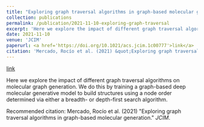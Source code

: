 ```yaml
---
title: "Exploring graph traversal algorithms in graph-based molecular generation"
collection: publications
permalink: /publication/2021-11-10-exploring-graph-traversal
excerpt: 'Here we explore the impact of different graph traversal algorithms on molecular graph generation. We do this by training a graph-based deep molecular generative model to build structures using a node order determined via either a breadth- or depth-first search algorithm.'
date: 2021-11-10
venue: 'JCIM'
paperurl: <a href='https://doi.org/10.1021/acs.jcim.1c00777'>link</a>
citation: 'Mercado, Rocío et al. (2021) &quot;Exploring graph traversal algorithms in graph-based molecular generation.&quot; <i>JCIM</i>.'
---
```


<a href='https://doi.org/10.1021/acs.jcim.1c00777'>link</a>

Here we explore the impact of different graph traversal algorithms on molecular graph generation. We do this by training a graph-based deep molecular generative model to build structures using a node order determined via either a breadth- or depth-first search algorithm.

Recommended citation: Mercado, Rocío et al. (2021) "Exploring graph traversal algorithms in graph-based molecular generation." <i>JCIM</i>.